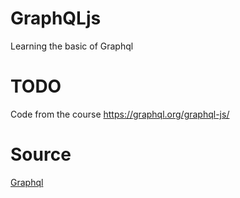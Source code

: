 # GraphQLjs
Learning the basic of Graphql

# TODO

Code from the course https://graphql.org/graphql-js/


# Source

[Graphql](https://graphql.org/graphql-js/)

